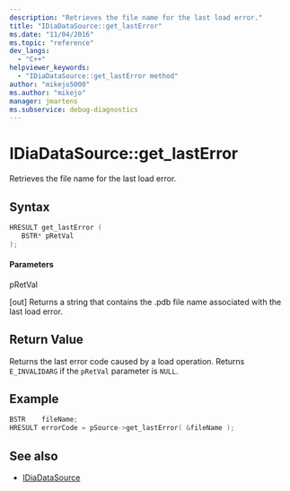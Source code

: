 ```yaml
---
description: "Retrieves the file name for the last load error."
title: "IDiaDataSource::get_lastError"
ms.date: "11/04/2016"
ms.topic: "reference"
dev_langs:
  - "C++"
helpviewer_keywords:
  - "IDiaDataSource::get_lastError method"
author: "mikejo5000"
ms.author: "mikejo"
manager: jmartens
ms.subservice: debug-diagnostics
---
```

# IDiaDataSource::get_lastError

Retrieves the file name for the last load error.

## Syntax

```C++
HRESULT get_lastError (
   BSTR* pRetVal
);
```

#### Parameters
 pRetVal

[out] Returns a string that contains the .pdb file name associated with the last load error.

## Return Value
 Returns the last error code caused by a load operation. Returns `E_INVALIDARG` if the `pRetVal` parameter is `NULL`.

## Example

```C++
BSTR    fileName;
HRESULT errorCode = pSource->get_lastError( &fileName );
```

## See also
- [IDiaDataSource](../../debugger/debug-interface-access/idiadatasource.md)
